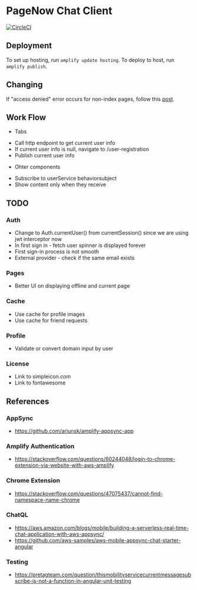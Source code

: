 # PageNow Chat Client

[![CircleCI](https://circleci.com/gh/PageNow/chat-client.svg?style=svg&circle-token=d9d24a3c9faf5c9b39718dc6a2eba2d0f88da260)](https://app.circleci.com/pipelines/github/PageNow/chat-client)

## Deployment

To set up hosting, run `amplify update hosting`.
To deploy to host, run `amplify publish`.

## Changing

If "access denied" error occurs for non-index pages, follow this [post](https://victorleungtw.medium.com/fix-aws-amplify-angular-app-error-on-access-denied-error-73c9476f9552).

## Work Flow

* Tabs
- Call http endpoint to get current user info
- If current user info is null, navigate to /user-registration
- Publish current user info

* Ohter components
- Subscribe to userService behaviorsubject
- Show content only when they receive 

## TODO

### Auth

* Change to Auth.currentUser() from currentSession() since we are using jwt interceptor now
* In first sign in - fetch user spinner is displayed forever
* First sign-in process is not smooth
* External provider - check if the same email exists

### Pages

* Better UI on displaying offline and current page

### Cache

* Use cache for profile images
* Use cache for friend requests

### Profile

* Validate or convert domain input by user

### License

* Link to simpleicon.com
* Link to fontawesome

## References

### AppSync

* https://github.com/arjunsk/amplify-appsync-app

### Amplify Authentication

* https://stackoverflow.com/questions/60244048/login-to-chrome-extension-via-website-with-aws-amplify

### Chrome Extension
* https://stackoverflow.com/questions/47075437/cannot-find-namespace-name-chrome

### ChatQL

* https://aws.amazon.com/blogs/mobile/building-a-serverless-real-time-chat-application-with-aws-appsync/
* https://github.com/aws-samples/aws-mobile-appsync-chat-starter-angular

### Testing

* https://pretagteam.com/question/thismobilityservicecurrentmessagesubscribe-is-not-a-function-in-angular-unit-testing

